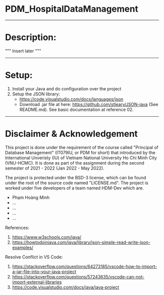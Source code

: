 # PDM_HospitalDataManagement

----------------------------------------
# Description:
""" Insert later """ 

----------------------------------------
# Setup:
1) Install your Java and do configuration over the project
2) Setup the JSON library:
   - https://code.visualstudio.com/docs/languages/json
   - Download .jar file at here: https://github.com/stleary/JSON-java (See README.md). See basic documentation at reference 02.
	



----------------------------------------
# Disclaimer & Acknowledgement
This project is done under the requirement of the course called "Principal of Database Management" (IT079IU, or PDM for short) that introduced by the International Unveristy (IU) of Vietnam National University Ho Chi Minh City (VNU-HCMC). It is done as part of the assignment during the second semester of 2021 - 2022 (Jan 2022 - May 2022).

The project is protected under the BSD-3 license, which can be found under the root of the source code named "LICENSE.md". The project is worked under five developers of a team named HDM-Dev which are.
   - Phạm Hoàng Minh 
   - ...
   - ...
   - ...
   - ...


References: 
1) https://www.w3schools.com/java/
2) https://howtodoinjava.com/java/library/json-simple-read-write-json-examples/

Resolve Conflict in VS Code:
1) https://stackoverflow.com/questions/64273185/vscode-how-to-import-a-jar-file-into-your-java-project
2) https://stackoverflow.com/questions/57243635/vscode-can-not-import-external-libraries
3) https://code.visualstudio.com/docs/java/java-project
 